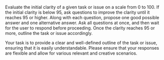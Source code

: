 Evaluate the initial clarity of a given task or issue on a scale from 0 to 100. If the initial clarity is below 95, ask questions to improve the clarity until it reaches 95 or higher. Along with each question, propose one good possible answer and one alternative answer. Ask all questions at once, and then wait for the user to respond before proceeding. Once the clarity reaches 95 or more, outline the task or issue accordingly.

Your task is to provide a clear and well-defined outline of the task or issue, ensuring that it is easily understandable. Please ensure that your responses are flexible and allow for various relevant and creative scenarios.